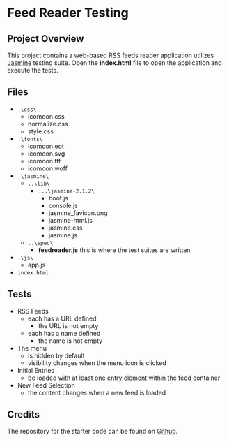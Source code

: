 # Feed Reader Testing
## Project Overview
This project contains a web-based RSS feeds reader application utilizes [Jasmine](http://jasmine.github.io/) testing suite. Open the **index.html** file to open the application and execute the tests.

## Files
* `.\css\`
    * icomoon.css
    * normalize.css
    * style.css
* `.\fonts\`
    * icomoon.eot
    * icomoon.svg
    * icomoon.ttf
    * icomoon.woff
* `.\jasmine\`
    * `..\lib\`
        * `...\jasmine-2.1.2\`
            * boot.js
            * console.js
            * jasmine_favicon.png
            * jasmine-html.js
            * jasmine.css
            * jasmine.js
    * `..\spec\`
        * **feedreader.js** this is where the test suites are written
* `.\js\`
    * app.js
* `index.html`

## Tests
* RSS Feeds
    * each has a URL defined
        * the URL is not empty
    * each has a name defined
        * the name is not empty
* The menu
    * is hidden by default
    * visibility changes when the menu icon is clicked
* Initial Entries
    * be loaded with at least one entry element within the feed container
* New Feed Selection
    * the content changes when a new feed is loaded

## Credits
The repository for the starter code can be found on [Github](http://github.com/udacity/frontend-nanodegree-feedreader).